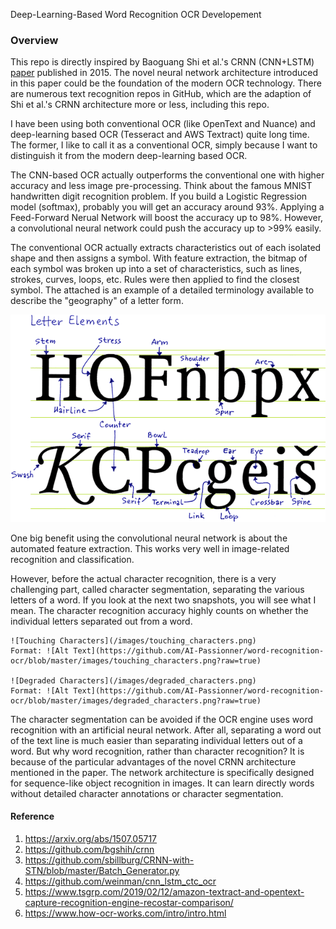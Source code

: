 Deep-Learning-Based Word Recognition OCR Developement

### Overview
This repo is directly inspired by Baoguang Shi et al.'s CRNN (CNN+LSTM) [paper](https://arxiv.org/abs/1507.05717) published in 2015. The novel neural
 network architecture
 introduced in this paper could be the foundation of the modern OCR technology. There are numerous text recognition repos in GitHub, which are the
  adaption of Shi et al.'s CRNN architecture more or less, including this repo. 
  
I have been using both conventional OCR (like OpenText and Nuance) and deep-learning based OCR (Tesseract and AWS Textract) quite long time. The
 former, I like to call it as a conventional OCR, simply because I want to distinguish it from the modern deep-learning based OCR. 

The CNN-based OCR actually
  outperforms the conventional one with higher accuracy and less image pre-processing. Think about the famous MNIST handwritten digit recognition
   problem. If you build a Logistic Regression model (softmax), probably you will get an accuracy around 93%. Applying a Feed-Forward Nerual Network
    will boost the accuracy up to 98%. However, a convolutional neural network could push the accuracy up to >99% easily.  
    
The conventional OCR actually extracts characteristics out of each isolated shape and then assigns a symbol. With feature extraction, the bitmap of
 each symbol was broken up into a set of characteristics, such as lines, strokes, curves, loops, etc. Rules were then applied to find the closest
  symbol.  The attached is an example of a detailed terminology available to describe the "geography" of a letter form. 
    
    
<img width="964" alt="Font Anatomy" src="https://github.com/AI-Passionner/word-recognition-ocr/blob/master/images/letter-anatomy.png?raw=true">

One big benefit using the convolutional neural network is about the automated feature extraction. This works very well in image-related
 recognition and classification. 
 
However, before the actual character recognition, there is a very challenging part, called character segmentation, separating the various letters of a
 word. If you look at the next two snapshots, you will see what I mean. The character recognition accuracy highly counts on whether the individual
 letters separated out from a word. 
 
    ![Touching Characters](/images/touching_characters.png)
    Format: ![Alt Text](https://github.com/AI-Passionner/word-recognition-ocr/blob/master/images/touching_characters.png?raw=true)
 
    ![Degraded Characters](/images/degraded_characters.png)
    Format: ![Alt Text](https://github.com/AI-Passionner/word-recognition-ocr/blob/master/images/degraded_characters.png?raw=true)
    
The character segmentation can be avoided if the OCR engine uses word recognition with an artificial neural network. After all, separating
 a word out of the text line is much easier than separating individual letters out of a word.  But why word recognition, rather than character
  recognition?  It is because of the particular advantages of the novel CRNN architecture mentioned in the paper. The network architecture is 
   specifically designed for sequence-like object recognition in images. It can learn directly words without detailed character annotations or
    character segmentation. 
 




#### Reference
1. https://arxiv.org/abs/1507.05717
2. https://github.com/bgshih/crnn
3. https://github.com/sbillburg/CRNN-with-STN/blob/master/Batch_Generator.py
4. https://github.com/weinman/cnn_lstm_ctc_ocr
5. https://www.tsgrp.com/2019/02/12/amazon-textract-and-opentext-capture-recognition-engine-recostar-comparison/
6. https://www.how-ocr-works.com/intro/intro.html
